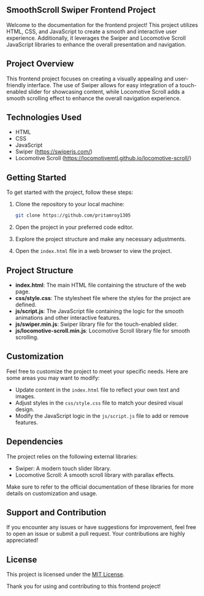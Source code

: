 ## SmoothScroll Swiper Frontend Project 

Welcome to the documentation for the frontend project! This project utilizes HTML, CSS, and JavaScript to create a smooth and interactive user experience. Additionally, it leverages the Swiper and Locomotive Scroll JavaScript libraries to enhance the overall presentation and navigation.

## Project Overview

This frontend project focuses on creating a visually appealing and user-friendly interface. The use of Swiper allows for easy integration of a touch-enabled slider for showcasing content, while Locomotive Scroll adds a smooth scrolling effect to enhance the overall navigation experience.

## Technologies Used

- HTML
- CSS
- JavaScript
- Swiper (https://swiperjs.com/)
- Locomotive Scroll (https://locomotivemtl.github.io/locomotive-scroll/)

## Getting Started

To get started with the project, follow these steps:

1. Clone the repository to your local machine:

   ```bash
   git clone https://github.com/pritamroy1305
   ```

2. Open the project in your preferred code editor.

3. Explore the project structure and make any necessary adjustments.

4. Open the `index.html` file in a web browser to view the project.

## Project Structure

- **index.html**: The main HTML file containing the structure of the web page.
- **css/style.css**: The stylesheet file where the styles for the project are defined.
- **js/script.js**: The JavaScript file containing the logic for the smooth animations and other interactive features.
- **js/swiper.min.js**: Swiper library file for the touch-enabled slider.
- **js/locomotive-scroll.min.js**: Locomotive Scroll library file for smooth scrolling.

## Customization

Feel free to customize the project to meet your specific needs. Here are some areas you may want to modify:

- Update content in the `index.html` file to reflect your own text and images.
- Adjust styles in the `css/style.css` file to match your desired visual design.
- Modify the JavaScript logic in the `js/script.js` file to add or remove features.

## Dependencies

The project relies on the following external libraries:

- Swiper: A modern touch slider library.
- Locomotive Scroll: A smooth scroll library with parallax effects.

Make sure to refer to the official documentation of these libraries for more details on customization and usage.

## Support and Contribution

If you encounter any issues or have suggestions for improvement, feel free to open an issue or submit a pull request. Your contributions are highly appreciated!

## License

This project is licensed under the [MIT License](LICENSE.md).

Thank you for using and contributing to this frontend project!
